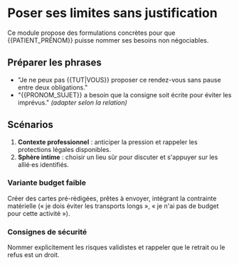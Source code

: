 # Poser ses limites sans justification

Ce module propose des formulations concrètes pour que {{PATIENT_PRÉNOM}} puisse nommer ses besoins non négociables.

## Préparer les phrases

- "Je ne peux pas {{TUT|VOUS}} proposer ce rendez-vous sans pause entre deux obligations."
- "{{PRONOM_SUJET}} a besoin que la consigne soit écrite pour éviter les imprévus." *(adapter selon la relation)*

## Scénarios

1. **Contexte professionnel** : anticiper la pression et rappeler les protections légales disponibles.
2. **Sphère intime** : choisir un lieu sûr pour discuter et s'appuyer sur les allié·es identifiés.

### Variante budget faible

Créer des cartes pré-rédigées, prêtes à envoyer, intégrant la contrainte matérielle (« je dois éviter les transports longs », « je n'ai pas de budget pour cette activité »).

### Consignes de sécurité

Nommer explicitement les risques validistes et rappeler que le retrait ou le refus est un droit.
